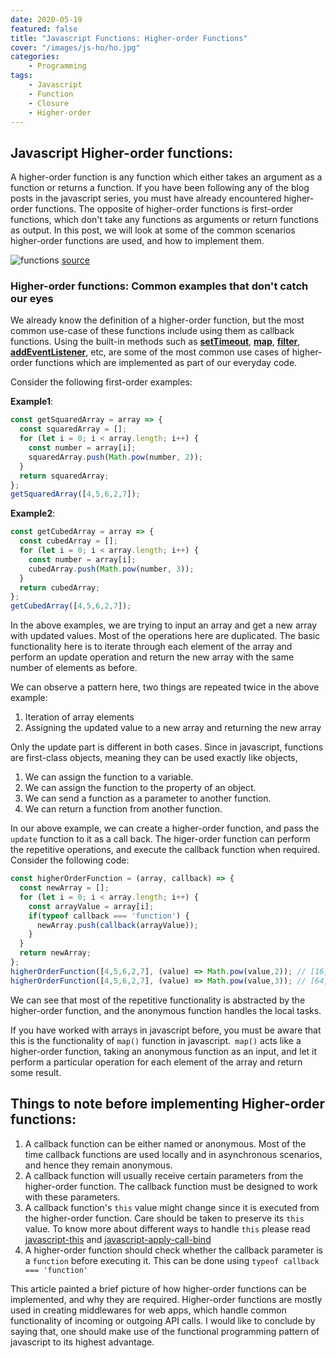 ```yaml
---
date: 2020-05-19
featured: false
title: "Javascript Functions: Higher-order Functions"
cover: "/images/js-ho/ho.jpg"
categories: 
    - Programming
tags:
    - Javascript
    - Function
    - Closure
    - Higher-order
---
```


## Javascript Higher-order functions:

A higher-order function is any function which either takes an argument as a function or returns a function. If you have been following any of the blog posts in the javascript series, you must have already encountered higher-order functions. The opposite of higher-order functions is first-order functions, which don't take any functions as arguments or return functions as output. In this post, we will look at some of the common scenarios higher-order functions are used, and how to implement them.

![functions](/images/js-abc/functions.png)
[source](https://pixabay.com/photos/learn-mathematics-child-girl-2405206/)

### Higher-order functions: Common examples that don't catch our eyes

We already know the definition of a higher-order function, but the most common use-case of these functions include using them as callback functions. Using the built-in methods such as [**setTimeout**](https://www.w3schools.com/jsref/met_win_settimeout.asp), [**map**](https://developer.mozilla.org/en-US/docs/Web/JavaScript/Reference/Global_Objects/Map), [**filter**](https://developer.mozilla.org/en-US/docs/Web/JavaScript/Reference/Global_Objects/Array/filter), [**addEventListener**](https://developer.mozilla.org/en-US/docs/Web/API/EventTarget/addEventListener), etc, are some of the most common use cases of higher-order functions which are implemented as part of our everyday code.

Consider the following first-order examples: 

**Example1**:
```javascript
const getSquaredArray = array => {
  const squaredArray = [];
  for (let i = 0; i < array.length; i++) {
    const number = array[i];
    squaredArray.push(Math.pow(number, 2));
  }
  return squaredArray;
};
getSquaredArray([4,5,6,2,7]);
```
**Example2**: 
```javascript
const getCubedArray = array => {
  const cubedArray = [];
  for (let i = 0; i < array.length; i++) {
    const number = array[i];
    cubedArray.push(Math.pow(number, 3));
  }
  return cubedArray;
};
getCubedArray([4,5,6,2,7]);
```

In the above examples, we are trying to input an array and get a new array with updated values. Most of the operations here are duplicated. The basic functionality here is to iterate through each element of the array and perform an update operation and return the new array with the same number of elements as before.

We can observe a pattern here, two things are repeated twice in the above example:
1. Iteration of array elements
2. Assigning the updated value to a new array and returning the new array

Only the update part is different in both cases. Since in javascript, functions are first-class objects, meaning they can be used exactly like objects,
1. We can assign the function to a variable.
2. We can assign the function to the property of an object.
3. We can send a function as a parameter to another function.
4. We can return a function from another function.

In our above example, we can create a higher-order function, and pass the `update` function to it as a call back. The higer-order function can perform the repetitive operations, and execute the callback function when required. Consider the following code:

```javascript
const higherOrderFunction = (array, callback) => {
  const newArray = [];
  for (let i = 0; i < array.length; i++) {
    const arrayValue = array[i];
    if(typeof callback === 'function') {
      newArray.push(callback(arrayValue));
    }
  }
  return newArray;
};
higherOrderFunction([4,5,6,2,7], (value) => Math.pow(value,2)); // [16, 25, 36, 4, 49]
higherOrderFunction([4,5,6,2,7], (value) => Math.pow(value,3)); // [64, 125, 216, 8, 343]
```

We can see that most of the repetitive functionality is abstracted by the higher-order function, and the anonymous function handles the local tasks.

If you have worked with arrays in javascript before, you must be aware that this is the functionality of `map()` function in javascript.` map()` acts like a higher-order function, taking an anonymous function as an input, and let it perform a particular operation for each element of the array and return some result.

## Things to note before implementing Higher-order functions:

1. A callback function can be either named or anonymous. Most of the time callback functions are used locally and in asynchronous scenarios, and hence they remain anonymous.
2. A callback function will usually receive certain parameters from the higher-order function. The callback function must be designed to work with these parameters.
3. A callback function's `this` value might change since it is executed from the higher-order function. Care should be taken to preserve its `this` value. To know more about different ways to handle `this` please read [javascript-this](/javascript-understanding-this) and [javascript-apply-call-bind](/javascripts-abc-apply-bind-and-call)
4. A higher-order function should check whether the callback parameter is a `function` before executing it. This can be done using `typeof callback === 'function'`

This article painted a brief picture of how higher-order functions can be implemented, and why they are required. Higher-order functions are mostly used in creating middlewares for web apps, which handle common functionality of incoming or outgoing API calls. I would like to conclude by saying that, one should make use of the functional programming pattern of javascript to its highest advantage.